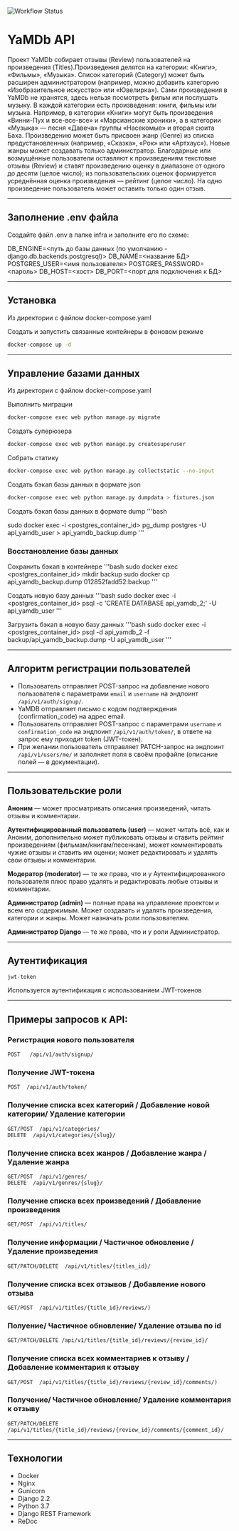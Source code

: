 ![Workflow Status](https://github.com/gagai/yamdb_final/actions/workflows/yamdb_workflow.yml/badge.svg)

# YaMDb API

Проект YaMDb собирает отзывы (Review) пользователей на произведения (Titles).Произведения делятся на категории: «Книги», «Фильмы», «Музыка». Список категорий (Category) может быть расширен администратором (например, можно добавить категорию «Изобразительное искусство» или «Ювелирка»).
Сами произведения в YaMDb не хранятся, здесь нельзя посмотреть фильм или послушать музыку.
В каждой категории есть произведения: книги, фильмы или музыка. Например, в категории «Книги» могут быть произведения «Винни-Пух и все-все-все» и «Марсианские хроники», а в категории «Музыка» — песня «Давеча» группы «Насекомые» и вторая сюита Баха.
Произведению может быть присвоен жанр (Genre) из списка предустановленных (например, «Сказка», «Рок» или «Артхаус»). Новые жанры может создавать только администратор.
Благодарные или возмущённые пользователи оставляют к произведениям текстовые отзывы (Review) и ставят произведению оценку в диапазоне от одного до десяти (целое число); из пользовательских оценок формируется усреднённая оценка произведения — рейтинг (целое число). На одно произведение пользователь может оставить только один отзыв.

---
## Заполнение .env файла

Создайте файл .env в папке infra и заполните его по схеме:

DB_ENGINE=<путь до базы данных (по умолчанию - django.db.backends.postgresql)>
DB_NAME=<название БД>
POSTGRES_USER=<имя пользователя>
POSTGRES_PASSWORD=<пароль>
DB_HOST=<хост>
DB_PORT=<порт для подключения к БД>

---
## Установка

Из директории с файлом docker-compose.yaml

Создать и запустить связанные контейнеры в фоновом режиме
```bash
docker-compose up -d 
```

---
## Управление базами данных

Из директории с файлом docker-compose.yaml

Выполнить миграции
```bash
docker-compose exec web python manage.py migrate
```

Создать суперюзера
```bash
docker-compose exec web python manage.py createsuperuser
```

Собрать статику
```bash
docker-compose exec web python manage.py collectstatic --no-input
```

Создать бэкап базы данных в формате json
```bash
docker-compose exec web python manage.py dumpdata > fixtures.json
```

Создать бэкап базы данных в формате dump
'''bash

sudo docker exec -i <postgres_container_id> pg_dump postgres -U api_yamdb_user > api_yamdb_backup.dump
'''


### Восстановление базы данных

Сохранить бэкап в контейнере
'''bash
sudo docker exec <postgres_container_id> mkdir backup
sudo docker cp api_yamdb_backup.dump 012852fadd52:backup
'''

Создать новую базу данных
'''bash
sudo docker exec -i <postgres_container_id> psql -c 'CREATE DATABASE api_yamdb_2;' -U api_yamdb_user
'''

Загрузить бэкап в новую базу данных
'''bash
sudo docker exec -i <postgres_container_id> psql -d api_yamdb_2 -f backup/api_yamdb_backup.dump -U api_yamdb_user
'''

---
## Алгоритм регистрации пользователей
- Пользователь отправляет POST-запрос на добавление нового пользователя с параметрами `email` и `username` на эндпоинт `/api/v1/auth/signup/`.
- YaMDB отправляет письмо с кодом подтверждения (confirmation_code) на адрес email.
- Пользователь отправляет POST-запрос с параметрами `username` и `confirmation_code` на эндпоинт `/api/v1/auth/token/`, в ответе на запрос ему приходит token (JWT-токен).
- При желании пользователь отправляет PATCH-запрос на эндпоинт `/api/v1/users/me/` и заполняет поля в своём профайле (описание полей — в документации).
---

## Пользовательские роли

**Аноним** — может просматривать описания произведений, читать отзывы и комментарии.

**Аутентифицированный пользователь (user)** — может читать всё, как и Аноним, дополнительно может публиковать отзывы и ставить рейтинг произведениям (фильмам/книгам/песенкам), может комментировать чужие отзывы и ставить им оценки; может редактировать и удалять свои отзывы и комментарии.

**Модератор (moderator)** — те же права, что и у Аутентифицированного пользователя плюс право удалять и редактировать любые отзывы и комментарии.

**Администратор (admin)** — полные права на управление проектом и всем его содержимым. Может создавать и удалять произведения, категории и жанры. Может назначать роли пользователям.

**Администратор Django** — те же права, что и у роли Администратор.

---

## Аутентификация
`jwt-token`

Используется аутентификация с использованием JWT-токенов

---

## Примеры запросов к API:

### Регистрация нового пользователя
```
POST   /api/v1/auth/signup/
```

### Получение JWT-токена
```
POST  /api/v1/auth/token/
```

### Получение списка всех категорий / Добавление новой категории/ Удаление категории
```
GET/POST  /api/v1/categories/
DELETE  /api/v1/categories/{slug}/
```

### Получение списка всех жанров / Добавление жанра / Удаление жанра
```
GET/POST  /api/v1/genres/
DELETE  /api/v1/genres/{slug}/
```

### Получение списка всех произведений / Добавление произведения 
```
GET/POST  /api/v1/titles/
```

### Получение информации / Частичное обновление / Удаление произведения
```
GET/PATCH/DELETE  /api/v1/titles/{titles_id}/
```

### Получение списка всех отзывов / Добавление нового отзыва
```
GET/POST  /api/v1/titles/{title_id}/reviews/)
```

### Полуение/ Частичное обновление/ Удаление отзыва по id
```
GET/PATCH/DELETE /api/v1/titles/{title_id}/reviews/{review_id}/
```

### Получение списка всех комментариев к отзыву / Добавление комментария к отзыву
```
GET/POST  /api/v1/titles/{title_id}/reviews/{review_id}/comments/)
```

### Получение/ Частичное обновление/ Удаление комментария к отзыву
```
GET/PATCH/DELETE  /api/v1/titles/{title_id}/reviews/{review_id}/comments/{comment_id}/
```

---
## Технологии
- Docker
- Nginx
- Gunicorn
- Django 2.2
- Python 3.7
- Django REST Framework
- ReDoc
